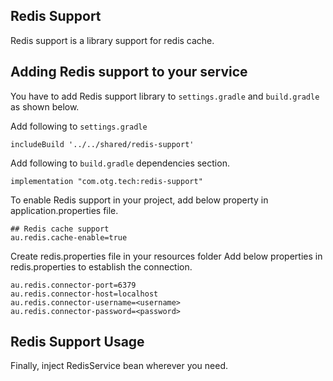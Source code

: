 Redis Support
-----

Redis support is a library support for redis cache.

## Adding Redis support to your service

You have to add Redis support library to `settings.gradle` and `build.gradle` as shown below.

Add following to `settings.gradle`

```
includeBuild '../../shared/redis-support'
```

Add following to `build.gradle` dependencies section.

```
implementation "com.otg.tech:redis-support"
```

To enable Redis support in your project, add below property in application.properties file.

```
## Redis cache support
au.redis.cache-enable=true
```

Create redis.properties file in your resources folder
Add below properties in redis.properties to establish the connection.

```
au.redis.connector-port=6379
au.redis.connector-host=localhost
au.redis.connector-username=<username>
au.redis.connector-password=<password>
```

## Redis Support Usage

Finally, inject RedisService bean wherever you need.